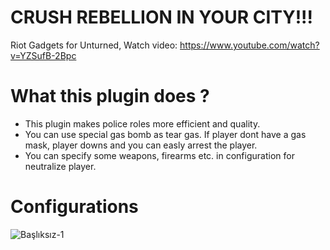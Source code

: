 # CRUSH REBELLION IN YOUR CITY!!!
Riot Gadgets for Unturned,
Watch video:
https://www.youtube.com/watch?v=YZSufB-2Bpc


# What this plugin does ?
- This plugin makes police roles more efficient and quality.
- You can use special gas bomb as tear gas. If player dont have a gas mask, player downs and you can easly arrest the player.
- You can specify some weapons, firearms etc. in configuration for neutralize player.

# Configurations

![Başlıksız-1](https://github.com/user-attachments/assets/f73f988f-ea86-4c42-93e2-e033ebc9a696)
